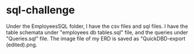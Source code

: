 # sql-challenge
Under the EmployeesSQL folder, I have the csv files and sql files. 
I have the table schemata under "employees db tables.sql" file, and the queries under "Queries.sql" file. 
The image file of my ERD is saved as "QuickDBD-export (edited).png.

